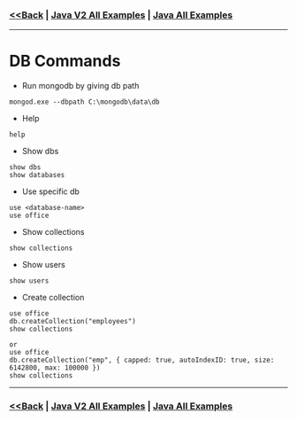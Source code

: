 ### [<<Back](../README.md) | [Java V2 All Examples](https://github.com/avinashbabudonthu/java/blob/master/java-v2/README.md) | [Java All Examples](https://github.com/avinashbabudonthu/java/blob/master/README.md)
------
# DB Commands
* Run mongodb by giving db path
```
mongod.exe --dbpath C:\mongodb\data\db
```
* Help
```
help
```
* Show dbs
```
show dbs
show databases
```
* Use specific db
```
use <database-name>
use office
```
* Show collections
```
show collections
```
* Show users
```
show users
```
* Create collection
```
use office
db.createCollection("employees")
show collections

or
use office
db.createCollection("emp", { capped: true, autoIndexID: true, size: 6142800, max: 100000 })
show collections
```

------
### [<<Back](../README.md) | [Java V2 All Examples](https://github.com/avinashbabudonthu/java/blob/master/java-v2/README.md) | [Java All Examples](https://github.com/avinashbabudonthu/java/blob/master/README.md)